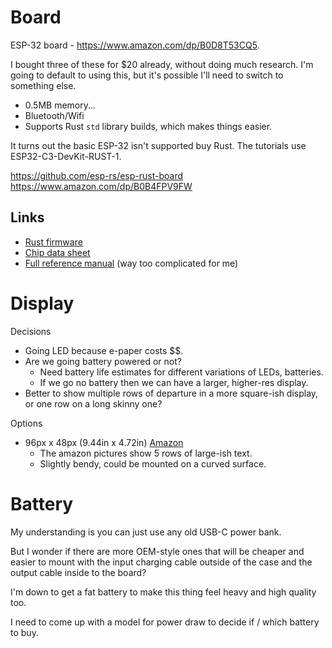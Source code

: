 # Board

ESP-32 board - https://www.amazon.com/dp/B0D8T53CQ5.

I bought three of these for $20 already, without doing much research. I'm going to
default to using this, but it's possible I'll need to switch to something else.

- 0.5MB memory...
- Bluetooth/Wifi
- Supports Rust `std` library builds, which makes things easier.

It turns out the basic ESP-32 isn't supported buy Rust. The tutorials use
ESP32-C3-DevKit-RUST-1.

https://github.com/esp-rs/esp-rust-board
https://www.amazon.com/dp/B0B4FPV9FW

## Links

- [Rust firmware](https://docs.espressif.com/projects/rust/book/overview/using-the-standard-library.html)
- [Chip data sheet](https://www.espressif.com/sites/default/files/documentation/esp32_datasheet_en.pdf)
- [Full reference manual](https://www.espressif.com/sites/default/files/documentation/esp32_technical_reference_manual_en.pdf)
(way too complicated for me)

# Display

Decisions

- Going LED because e-paper costs $$.
- Are we going battery powered or not?
  - Need battery life estimates for different variations of LEDs, batteries.
  - If we go no battery then we can have a larger, higher-res display.
- Better to show multiple rows of departure in a more square-ish display, or one row
on a long skinny one?

Options

- 96px x 48px (9.44in x 4.72in) [Amazon](https://www.amazon.com/2048-Matrix-Adjustable-Brightness-Compatible/dp/B0BRBDNT4L/ref=sr_1_1?crid=25EGMLJJRPUUJ&dib=eyJ2IjoiMSJ9.U8JAtGp6TvIOO6V26KArVDr-s1yFqEXt77-2HYR_1yVGe1IrdKoEq8bhH3qYgBlb6_yqEDFrl7gqeYsmQ0UcL3dhHNg5MeKSKlE7ce2sx0RPfcIrRs1N5qPMxACuR4JyTf6t4GSwcfiQyvYQhYDvCg.lJfzF_J2aK_0vcY-CeLb3Z6W-oX00_q5PpNaF0PbIYA&dib_tag=se&keywords=%E2%80%9CHUB75%2BP2.0%2B128%C3%9764%2BRGB%2BLED%2Bmatrix%2B256%C3%97128%2Bmm%E2%80%9D&qid=1758402267&s=electronics&sprefix=hub75%2Bp2.0%2B128%2B64%2Brgb%2Bled%2Bmatrix%2B256%2B128%2Bmm%2B%2Celectronics%2C89&sr=1-1&th=1)
  - The amazon pictures show 5 rows of large-ish text.
  - Slightly bendy, could be mounted on a curved surface.

# Battery

My understanding is you can just use any old USB-C power bank.

But I wonder if there are more OEM-style ones that will be cheaper and easier to mount
with the input charging cable outside of the case and the output cable inside to the
board?

I'm down to get a fat battery to make this thing feel heavy and high quality too.

I need to come up with a model for power draw to decide if / which battery to buy.
